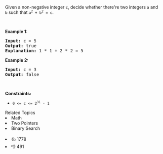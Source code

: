 <p>Given a non-negative integer <code>c</code>, decide whether there're two integers <code>a</code> and <code>b</code> such that <code>a<sup>2</sup> + b<sup>2</sup> = c</code>.</p>

<p>&nbsp;</p> 
<p><strong class="example">Example 1:</strong></p>

<pre>
<strong>Input:</strong> c = 5
<strong>Output:</strong> true
<strong>Explanation:</strong> 1 * 1 + 2 * 2 = 5
</pre>

<p><strong class="example">Example 2:</strong></p>

<pre>
<strong>Input:</strong> c = 3
<strong>Output:</strong> false
</pre>

<p>&nbsp;</p> 
<p><strong>Constraints:</strong></p>

<ul> 
 <li><code>0 &lt;= c &lt;= 2<sup>31</sup> - 1</code></li> 
</ul>

<div><div>Related Topics</div><div><li>Math</li><li>Two Pointers</li><li>Binary Search</li></div></div><br><div><li>👍 1778</li><li>👎 491</li></div>